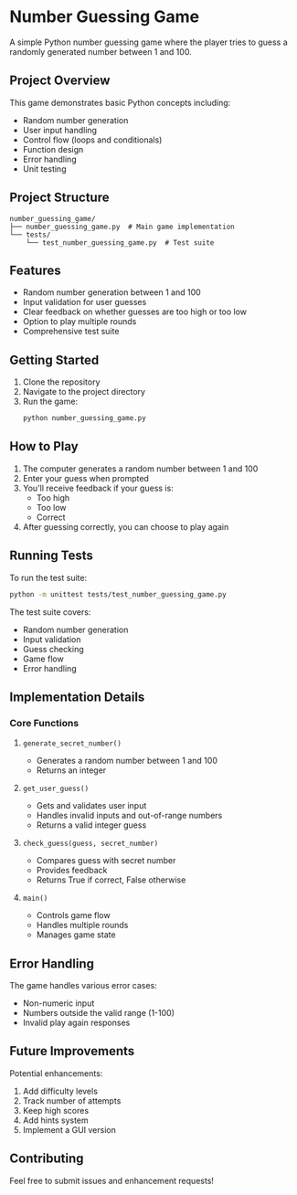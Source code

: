 # Number Guessing Game

A simple Python number guessing game where the player tries to guess a randomly generated number between 1 and 100.

## Project Overview

This game demonstrates basic Python concepts including:

- Random number generation
- User input handling
- Control flow (loops and conditionals)
- Function design
- Error handling
- Unit testing

## Project Structure

```
number_guessing_game/
├── number_guessing_game.py  # Main game implementation
└── tests/
    └── test_number_guessing_game.py  # Test suite
```

## Features

- Random number generation between 1 and 100
- Input validation for user guesses
- Clear feedback on whether guesses are too high or too low
- Option to play multiple rounds
- Comprehensive test suite

## Getting Started

1. Clone the repository
2. Navigate to the project directory
3. Run the game:
   ```bash
   python number_guessing_game.py
   ```

## How to Play

1. The computer generates a random number between 1 and 100
2. Enter your guess when prompted
3. You'll receive feedback if your guess is:
   - Too high
   - Too low
   - Correct
4. After guessing correctly, you can choose to play again

## Running Tests

To run the test suite:

```bash
python -m unittest tests/test_number_guessing_game.py
```

The test suite covers:

- Random number generation
- Input validation
- Guess checking
- Game flow
- Error handling

## Implementation Details

### Core Functions

1. `generate_secret_number()`

   - Generates a random number between 1 and 100
   - Returns an integer

2. `get_user_guess()`

   - Gets and validates user input
   - Handles invalid inputs and out-of-range numbers
   - Returns a valid integer guess

3. `check_guess(guess, secret_number)`

   - Compares guess with secret number
   - Provides feedback
   - Returns True if correct, False otherwise

4. `main()`
   - Controls game flow
   - Handles multiple rounds
   - Manages game state

## Error Handling

The game handles various error cases:

- Non-numeric input
- Numbers outside the valid range (1-100)
- Invalid play again responses

## Future Improvements

Potential enhancements:

1. Add difficulty levels
2. Track number of attempts
3. Keep high scores
4. Add hints system
5. Implement a GUI version

## Contributing

Feel free to submit issues and enhancement requests!
